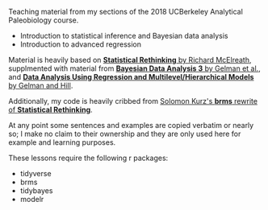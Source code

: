 Teaching material from my sections of the 2018 UCBerkeley Analytical Paleobiology course.

- Introduction to statistical inference and Bayesian data analysis
- Introduction to advanced regression

Material is heavily based on [**Statistical Rethinking** by Richard McElreath](https://xcelab.net/rm/statistical-rethinking/), supplmented with material from [**Bayesian Data Analysis 3** by Gelman et al.](http://www.stat.columbia.edu/~gelman/book/), and [**Data Analysis Using Regression and Multilevel/Hierarchical Models** by Gelman and Hill](https://www.cambridge.org/core/books/data-analysis-using-regression-and-multilevelhierarchical-models/32A29531C7FD730C3A68951A17C9D983). 

Additionally, my code is heavily cribbed from [Solomon Kurz's **brms** rewrite of **Statistical Rethinking**](https://bookdown.org/connect/#/apps/1850/access).

At any point some sentences and examples are copied verbatim or nearly so; I make no claim to their ownership and they are only used here for example and learning purposes.

These lessons require the following r packages:

- tidyverse
- brms
- tidybayes
- modelr
